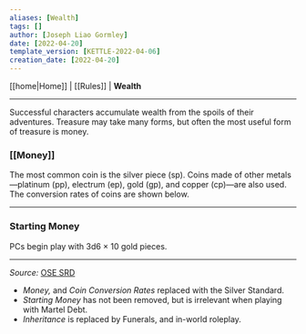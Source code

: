 ```yaml
---
aliases: [Wealth]
tags: []
author: [Joseph Liao Gormley]
date: [2022-04-20]
template_version: [KETTLE-2022-04-06]
creation_date: [2022-04-20]
---
```

<!-- Home | Character Creation | -->
[[home|Home]] | [[Rules]] | **Wealth**
___
Successful characters accumulate wealth from the spoils of their adventures. Treasure may take many forms, but often the most useful form of treasure is money.

### [[Money]]
The most common coin is the silver piece (sp). Coins made of other metals—platinum (pp), electrum (ep), gold (gp), and copper (cp)—are also used. The conversion rates of coins are shown below.<!-- #Revisit -->

___
### Starting Money
PCs begin play with 3d6 × 10 gold pieces.



___
*Source:* [OSE SRD](https://oldschoolessentials.necroticgnome.com/srd/index.php/Wealth)
- *Money,* and *Coin Conversion Rates* replaced with the Silver Standard.
- *Starting Money* has not been removed, but is irrelevant when playing with Martel Debt.
- *Inheritance* is replaced by Funerals, and in-world roleplay.
<!--*See also:* 
*References:*
 -->
<!-- Sources, read more, links, etc. -->
<!-- *Source: Entry by [[Mike Maxin]].* -->
<!-- Leave an empty line at the end, otherwise Exporter complains. -->
